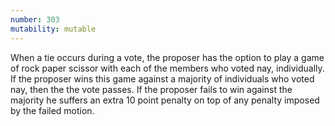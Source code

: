 ```yaml
---
number: 303
mutability: mutable
---
```


When a tie occurs during a vote, the proposer has the option to play a game of rock paper scissor with each of the members who voted nay, individually.
If the proposer wins this game against a majority of individuals who voted nay, then the the vote passes. If the proposer fails to win against the majority he suffers an extra 10 point penalty on top of any penalty imposed by the failed motion.
